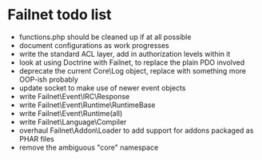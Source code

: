 # Failnet todo list

* functions.php should be cleaned up if at all possible
* document configurations as work progresses
* write the standard ACL layer, add in authorization levels within it
* look at using Doctrine with Failnet, to replace the plain PDO involved
* deprecate the current Core\Log object, replace with something more OOP-ish probably
* update socket to make use of newer event objects
* write Failnet\Event\IRC\Response
* write Failnet\Event\Runtime\RuntimeBase
* write Failnet\Event\Runtime\(all)
* write Failnet\Language\Compiler
* overhaul Failnet\Addon\Loader to add support for addons packaged as PHAR files
* remove the ambiguous "core" namespace
